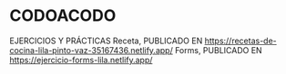 # CODOACODO
EJERCICIOS Y PRÁCTICAS
Receta, PUBLICADO EN https://recetas-de-cocina-lila-pinto-vaz-35167436.netlify.app/
Forms, PUBLICADO EN https://ejercicio-forms-lila.netlify.app/
